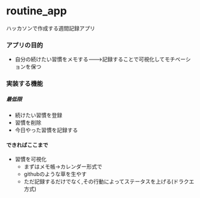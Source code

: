 # routine_app

ハッカソンで作成する週間記録アプリ

### アプリの目的
* 自分の続けたい習慣をメモする--->記録することで可視化してモチベーションを保つ


### 実装する機能

##### 最低限
*   続けたい習慣を登録
*   習慣を削除
*   今日やった習慣を記録する

#### できればここまで
*   習慣を可視化
    * まずはメモ帳→カレンダー形式で
    * githubのような草を生やす
    * ただ記録するだけでなく,その行動によってステータスを上げる(ドラクエ方式)

